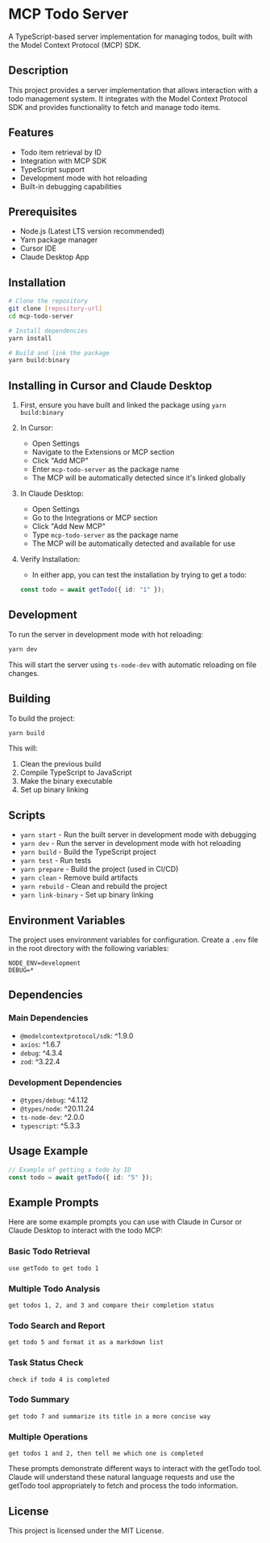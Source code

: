 # MCP Todo Server

A TypeScript-based server implementation for managing todos, built with the Model Context Protocol (MCP) SDK.

## Description

This project provides a server implementation that allows interaction with a todo management system. It integrates with the Model Context Protocol SDK and provides functionality to fetch and manage todo items.

## Features

- Todo item retrieval by ID
- Integration with MCP SDK
- TypeScript support
- Development mode with hot reloading
- Built-in debugging capabilities

## Prerequisites

- Node.js (Latest LTS version recommended)
- Yarn package manager
- Cursor IDE
- Claude Desktop App

## Installation

```bash
# Clone the repository
git clone [repository-url]
cd mcp-todo-server

# Install dependencies
yarn install

# Build and link the package
yarn build:binary
```

## Installing in Cursor and Claude Desktop

1. First, ensure you have built and linked the package using `yarn build:binary`

2. In Cursor:
   - Open Settings
   - Navigate to the Extensions or MCP section
   - Click "Add MCP"
   - Enter `mcp-todo-server` as the package name
   - The MCP will be automatically detected since it's linked globally

3. In Claude Desktop:
   - Open Settings
   - Go to the Integrations or MCP section
   - Click "Add New MCP"
   - Type `mcp-todo-server` as the package name
   - The MCP will be automatically detected and available for use

4. Verify Installation:
   - In either app, you can test the installation by trying to get a todo:
   ```typescript
   const todo = await getTodo({ id: "1" });
   ```

## Development

To run the server in development mode with hot reloading:

```bash
yarn dev
```

This will start the server using `ts-node-dev` with automatic reloading on file changes.

## Building

To build the project:

```bash
yarn build
```

This will:
1. Clean the previous build
2. Compile TypeScript to JavaScript
3. Make the binary executable
4. Set up binary linking

## Scripts

- `yarn start` - Run the built server in development mode with debugging
- `yarn dev` - Run the server in development mode with hot reloading
- `yarn build` - Build the TypeScript project
- `yarn test` - Run tests
- `yarn prepare` - Build the project (used in CI/CD)
- `yarn clean` - Remove build artifacts
- `yarn rebuild` - Clean and rebuild the project
- `yarn link-binary` - Set up binary linking

## Environment Variables

The project uses environment variables for configuration. Create a `.env` file in the root directory with the following variables:

```env
NODE_ENV=development
DEBUG=*
```

## Dependencies

### Main Dependencies
- `@modelcontextprotocol/sdk`: ^1.9.0
- `axios`: ^1.6.7
- `debug`: ^4.3.4
- `zod`: ^3.22.4

### Development Dependencies
- `@types/debug`: ^4.1.12
- `@types/node`: ^20.11.24
- `ts-node-dev`: ^2.0.0
- `typescript`: ^5.3.3

## Usage Example

```typescript
// Example of getting a todo by ID
const todo = await getTodo({ id: "5" });
```

## Example Prompts

Here are some example prompts you can use with Claude in Cursor or Claude Desktop to interact with the todo MCP:

### Basic Todo Retrieval
```
use getTodo to get todo 1
```

### Multiple Todo Analysis
```
get todos 1, 2, and 3 and compare their completion status
```

### Todo Search and Report
```
get todo 5 and format it as a markdown list
```

### Task Status Check
```
check if todo 4 is completed
```

### Todo Summary
```
get todo 7 and summarize its title in a more concise way
```

### Multiple Operations
```
get todos 1 and 2, then tell me which one is completed
```

These prompts demonstrate different ways to interact with the getTodo tool. Claude will understand these natural language requests and use the getTodo tool appropriately to fetch and process the todo information.

## License

This project is licensed under the MIT License. 
